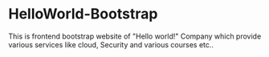 # HelloWorld-Bootstrap
This is frontend bootstrap website of "Hello world!" Company which provide various services like cloud, Security and various courses etc..
